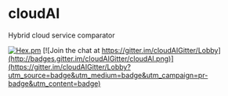 # cloudAI
Hybrid cloud service comparator 


[![Hex.pm](https://img.shields.io/hexpm/l/plug.svg)](https://github.com/cloudspex/cloudAI/blob/master/LICENSE)
[![Join the chat at https://gitter.im/cloudAIGitter/Lobby](http://badges.gitter.im/cloudAIGitter/cloudAI.png)](https://gitter.im/cloudAIGitter/Lobby?utm_source=badge&utm_medium=badge&utm_campaign=pr-badge&utm_content=badge)
